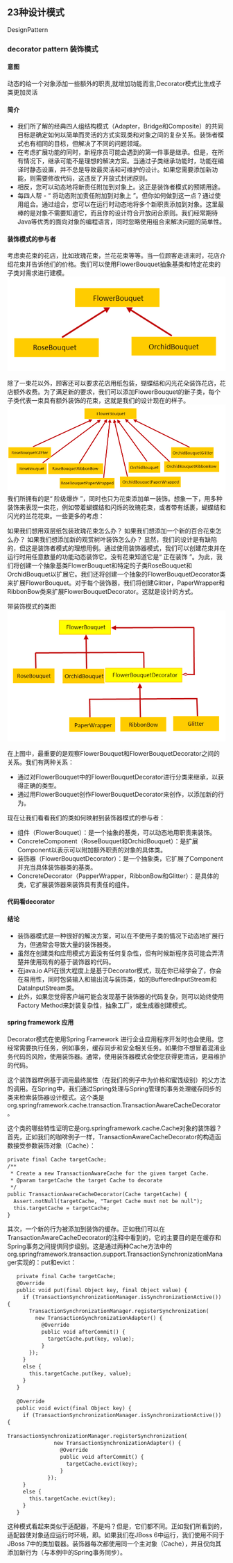 ## 23种设计模式
 DesignPattern

### decorator pattern 装饰模式
#### 意图
   动态的给一个对象添加一些额外的职责,就增加功能而言,Decorator模式比生成子类更加灵活
#### 简介
* 我们所了解的经典四人组结构模式（Adapter，Bridge和Composite）的共同目标是确定如何以简单而灵活的方式实现类和对象之间的复杂关系。装饰者模式也有相同的目标，但解决了不同的问题领域。
* 在考虑扩展功能的同时，新程序员可能会遇到的第一件事是继承。但是，在所有情况下，继承可能不是理想的解决方案。当通过子类继承功能时，功能在编译时静态设置，并不总是导致最灵活和可维护的设计。如果您需要添加新功能，则需要修改代码，这违反了开放式封闭原则。
* 相反，您可以动态地将新责任附加到对象上。这正是装饰者模式的预期用途。
* 每四人帮 - “ 将动态附加责任附加到对象上 ”。但你如何做到这一点？通过使用组合。通过组合，您可以在运行时动态地将多个新职责添加到对象。这里最棒的是对象不需要知道它，而且你的设计符合开放闭合原则。我们经常期待Java等优秀的面向对象的编程语言，同时忽略使用组合来解决问题的简单性。

#### 装饰模式的参与者
考虑卖花束的花店，比如玫瑰花束，兰花花束等等。当一位顾客走进来时，花店介绍花束并告诉他们的价格。我们可以使用FlowerBouquet抽象基类和特定花束的子类对需求进行建模。
![](Decorator01.png)

除了一束花以外，顾客还可以要求花店用纸包装，蝴蝶结和闪光花朵装饰花店，花店额外收费。为了满足新的要求，我们可以添加FlowerBouquet的新子类，每个子类代表一束具有额外装饰的花束，这就是我们的设计现在的样子。
![](Decorator02.png)
我们所拥有的是“ 阶级爆炸 ”，同时也只为花束添加单一装饰。想象一下，用多种装饰来表现一束花，例如带着蝴蝶结和闪烁的玫瑰花束，或者带有纸裹，蝴蝶结和闪光的兰花花束。一些更多的考虑：

如果我们想用双层纸包装玫瑰花束怎么办？
如果我们想添加一个新的百合花束怎么办？
如果我们想添加新的观赏树叶装饰怎么办？
显然，我们的设计是有缺陷的，但这是装饰者模式的理想用例。通过使用装饰器模式，我们可以创建花束并在运行时用任意数量的功能动态装饰它。没有花束知道它是“ 正在装饰 ”。为此，我们将创建一个抽象基类FlowerBouquet和特定的子类RoseBouquet和OrchidBouquet以扩展它。我们还将创建一个抽象的FlowerBouquetDecorator类来扩展FlowerBouquet。对于每个装饰器，我们将创建Glitter，PaperWrapper和RibbonBow类来扩展FlowerBouquetDecorator。这就是设计的方式。

带装饰模式的类图
![](Decorator03.png)

在上图中，最重要的是观察FlowerBouquet和FlowerBouquetDecorator之间的关系。我们有两种关系：

* 通过对FlowerBouquet中的FlowerBouquetDecorator进行分类来继承，以获得正确的类型。
* 通过用FlowerBouquet创作FlowerBouquetDecorator来创作，以添加新的行为。

现在让我们看看我们的类如何映射到装饰器模式的参与者：

* 组件（FlowerBouquet）：是一个抽象的基类，可以动态地用职责来装饰。
* ConcreteComponent（RoseBouquet和OrchidBouquet）：是扩展Component以表示可以附加额外职责的对象的具体类。
* 装饰器（FlowerBouquetDecorator）：是一个抽象类，它扩展了Component并充当具体装饰器类的基类。
* ConcreteDecorator（PapperWrapper，RibbonBow和Glitter）：是具体的类，它扩展装饰器来装饰具有责任的组件。

#### 代码看decorator

#### 结论
* 装饰器模式是一种很好的解决方案，可以在不使用子类的情况下动态地扩展行为，但通常会导致大量的装饰器类。
* 虽然在创建类和应用模式方面没有任何复杂性，但有时候新程序员可能会弄清楚并使用现有的基于装饰器的代码。
* 在java.io API在很大程度上是基于Decorator模式，现在你已经学会了，你会在易用性，同时包装输入和输出流与装饰类，如的BufferedInputStream和DataInputStream类。
* 此外，如果您觉得客户端可能会发现基于装饰器的代码复杂，则可以始终使用Factory Method来封装复杂性，抽象工厂，或生成器创建模式。

#### spring framework 应用
Decorator模式在使用Spring Framework 进行企业应用程序开发时也会使用。您经常需要执行任务，例如事务，缓存同步和安全相关任务。如果你不想冒着混淆业务代码的风险，使用装饰器。通常，使用装饰器模式会使您获得更清洁，更易维护的代码。

这个装饰器样例基于调用最终属性（在我们的例子中为价格和蜜饯级别）的父方法的调用。在Spring中，我们通过Spring处理与Spring管理的事务处理缓存同步的类来检索装饰器设计模式。这个类是org.springframework.cache.transaction.TransactionAwareCacheDecorator。

这个类的哪些特性证明它是org.springframework.cache.Cache对象的装饰器？首先，正如我们的咖啡例子一样，TransactionAwareCacheDecorator的构造函数接受参数装饰对象（Cache）：


   
    private final Cache targetCache;
    /**
     * Create a new TransactionAwareCache for the given target Cache.
     * @param targetCache the target Cache to decorate
     */
    public TransactionAwareCacheDecorator(Cache targetCache) {
      Assert.notNull(targetCache, "Target Cache must not be null");
      this.targetCache = targetCache;
    }
 


其次，一个新的行为被添加到装饰的缓存。正如我们可以在TransactionAwareCacheDecorator的注释中看到的，它的主要目的是在缓存和Spring事务之间提供同步级别。这是通过两种Cache方法中的org.springframework.transaction.support.TransactionSynchronizationManager实现的：put和evict：

    
        
       private final Cache targetCache;
       @Override
       public void put(final Object key, final Object value) {
         if (TransactionSynchronizationManager.isSynchronizationActive()) {
           TransactionSynchronizationManager.registerSynchronization(
             new TransactionSynchronizationAdapter() {
               @Override
               public void afterCommit() {
                 targetCache.put(key, value);
               }
           });
         }
         else {
           this.targetCache.put(key, value);
         }
       }
        
       @Override
       public void evict(final Object key) {
         if (TransactionSynchronizationManager.isSynchronizationActive()) {
                 TransactionSynchronizationManager.registerSynchronization(
                   new TransactionSynchronizationAdapter() {
                     @Override
                     public void afterCommit() {
                       targetCache.evict(key);
                     }
                 });
         }
         else {
           this.targetCache.evict(key);
         }
       }
   


这种模式看起来类似于适配器，不是吗？但是，它们都不同。正如我们所看到的，适配器使对象适应运行时环境，即。如果我们在JBoss 6中运行，我们使用不同于JBoss 7中的类加载器。装饰器每次都使用同一个主对象（Cache），并且仅向其添加新行为（与本例中的Spring事务同步）。

